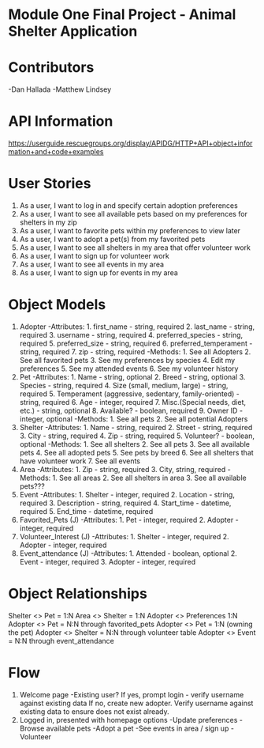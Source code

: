 # Module One Final Project - Animal Shelter Application

# Contributors
-Dan Hallada
-Matthew Lindsey

# API Information
 
https://userguide.rescuegroups.org/display/APIDG/HTTP+API+object+information+and+code+examples

# User Stories
1. As a user, I want to log in and specify certain adoption preferences
2. As a user, I want to see all available pets based on my preferences for shelters in my zip
3. As a user, I want to favorite pets within my preferences to view later
4. As a user, I want to adopt a pet(s) from my favorited pets
5. As a user, I want to see all shelters in my area that offer volunteer work
6. As a user, I want to sign up for volunteer work
7. As a user, I want to see all events in my area
8. As a user, I want to sign up for events in my area

# Object Models
1. Adopter
	-Attributes:
		1. first_name - string, required
		2. last_name - string, required
		3. username - string, required
		4. preferred_species - string, required
		5. preferred_size - string, required
		6. preferred_temperament - string, required
		7. zip - string, required
	-Methods:
		1. See all Adopters
		2. See all favorited pets
		3. See my preferences by species
		4. Edit my preferences
		5. See my attended events
		6. See my volunteer history
2. Pet
	-Attributes:
		1. Name - string, optional
		2. Breed - string, optional
		3. Species - string, required
		4. Size (small, medium, large) - string, required
		5. Temperament (aggressive, sedentary, family-oriented) - string, required
		6. Age - integer, required
		7. Misc.(Special needs, diet, etc.) - string, optional
		8. Available?  - boolean, required
		9. Owner ID - integer, optional
	-Methods:
		1. See all pets
		2. See all potential Adopters
3. Shelter
	-Attributes:
		1. Name - string, required
		2. Street - string, required
		3. City - string, required
		4. Zip - string, required
		5. Volunteer? - boolean, optional
	-Methods:
		1. See all shelters
		2. See all pets
		3. See all available pets
		4. See all adopted pets
		5. See pets by breed
		6. See all shelters that have volunteer work
		7. See all events
4. Area
	-Attributes:
		1. Zip - string, required
		3. City, string, required
	-Methods: 
		1. See all areas
		2. See all shelters in area
		3. See all available pets???
5. Event
	-Attributes:
		1. Shelter - integer, required
		2. Location - string, required
		3. Description - string, required
		4. Start_time - datetime, required
		5. End_time - datetime, required
6. Favorited_Pets (J)
	-Attributes:
		1. Pet - integer, required
		2. Adopter - integer, required
7. Volunteer_Interest (J)
	-Attributes:
		1. Shelter - integer, required
		2. Adopter - integer, required
8. Event_attendance (J)
	-Attributes:
		1. Attended - boolean, optional
		2. Event - integer, required
		3. Adopter - integer, required


# Object Relationships
Shelter <> Pet = 1:N
Area <> Shelter = 1:N
Adopter <> Preferences 1:N
Adopter <> Pet = N:N through favorited_pets
Adopter <> Pet = 1:N (owning the pet)
Adopter <> Shelter = N:N through volunteer table
Adopter <> Event = N:N through event_attendance

# Flow
1. Welcome page
	-Existing user? 
		If yes, prompt login - verify username against existing data
		If no, create new adopter. Verify username against existing data to ensure does not exist already.
2. Logged in, presented with homepage options
	-Update preferences
	-Browse available pets
	-Adopt a pet
	-See events in area / sign up
	-Volunteer


